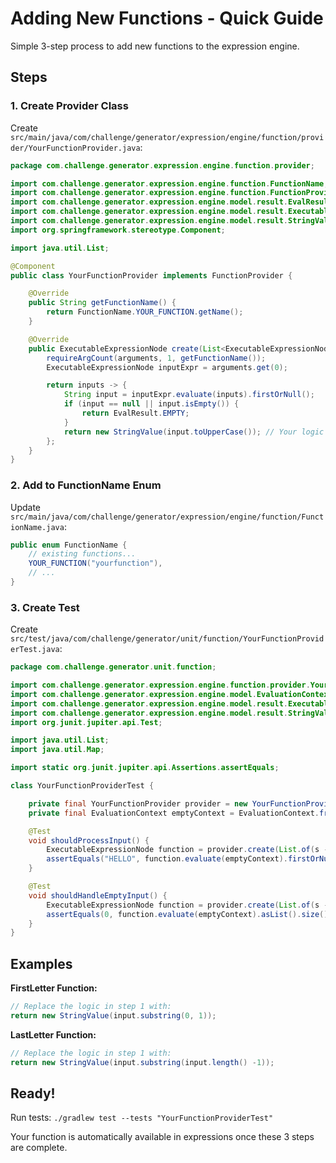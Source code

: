 # Adding New Functions - Quick Guide

Simple 3-step process to add new functions to the expression engine.

## Steps

### 1. Create Provider Class

Create `src/main/java/com/challenge/generator/expression/engine/function/provider/YourFunctionProvider.java`:

```java
package com.challenge.generator.expression.engine.function.provider;

import com.challenge.generator.expression.engine.function.FunctionName;
import com.challenge.generator.expression.engine.function.FunctionProvider;
import com.challenge.generator.expression.engine.model.result.EvalResult;
import com.challenge.generator.expression.engine.model.result.ExecutableExpressionNode;
import com.challenge.generator.expression.engine.model.result.StringValue;
import org.springframework.stereotype.Component;

import java.util.List;

@Component
public class YourFunctionProvider implements FunctionProvider {

    @Override
    public String getFunctionName() {
        return FunctionName.YOUR_FUNCTION.getName();
    }

    @Override
    public ExecutableExpressionNode create(List<ExecutableExpressionNode> arguments) {
        requireArgCount(arguments, 1, getFunctionName());
        ExecutableExpressionNode inputExpr = arguments.get(0);

        return inputs -> {
            String input = inputExpr.evaluate(inputs).firstOrNull();
            if (input == null || input.isEmpty()) {
                return EvalResult.EMPTY;
            }
            return new StringValue(input.toUpperCase()); // Your logic here
        };
    }
}
```

### 2. Add to FunctionName Enum

Update `src/main/java/com/challenge/generator/expression/engine/function/FunctionName.java`:

```java
public enum FunctionName {
    // existing functions...
    YOUR_FUNCTION("yourfunction"),
    // ...
}
```

### 3. Create Test

Create `src/test/java/com/challenge/generator/unit/function/YourFunctionProviderTest.java`:

```java
package com.challenge.generator.unit.function;

import com.challenge.generator.expression.engine.function.provider.YourFunctionProvider;
import com.challenge.generator.expression.engine.model.EvaluationContext;
import com.challenge.generator.expression.engine.model.result.ExecutableExpressionNode;
import com.challenge.generator.expression.engine.model.result.StringValue;
import org.junit.jupiter.api.Test;

import java.util.List;
import java.util.Map;

import static org.junit.jupiter.api.Assertions.assertEquals;

class YourFunctionProviderTest {

    private final YourFunctionProvider provider = new YourFunctionProvider();
    private final EvaluationContext emptyContext = EvaluationContext.from(Map.of());

    @Test
    void shouldProcessInput() {
        ExecutableExpressionNode function = provider.create(List.of(s -> new StringValue("hello")));
        assertEquals("HELLO", function.evaluate(emptyContext).firstOrNull());
    }

    @Test
    void shouldHandleEmptyInput() {
        ExecutableExpressionNode function = provider.create(List.of(s -> new StringValue("")));
        assertEquals(0, function.evaluate(emptyContext).asList().size());
    }
}
```

## Examples

**FirstLetter Function:**

```java
// Replace the logic in step 1 with:
return new StringValue(input.substring(0, 1));
```

**LastLetter Function:**

```java
// Replace the logic in step 1 with:
return new StringValue(input.substring(input.length() -1));
```

## Ready!

Run tests: `./gradlew test --tests "YourFunctionProviderTest"`

Your function is automatically available in expressions once these 3 steps are complete.